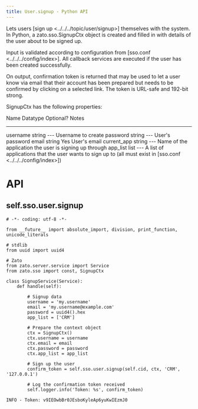 ```yaml
---
title: User.signup - Python API
---
```


Lets users [sign up \<../../../topic/user/signup\>] themselves with the system. In Python, a zato.sso.SignupCtx object
is created and filled in with details of the user about to be signed up.

Input is validated according to configuration from [sso.conf \<../../../config/index\>]. All callback services
are executed if the user has been created successfully.

On output, confirmation token is returned that may be used to let a user know via email that their account has been
prepared but needs to be confirmed by clicking on a selected link. The token is URL-safe and 192-bit strong.

SignupCtx has the following properties:

  Name          Datatype   Optional?   Notes
  ------------- ---------- ----------- ----------------------------------------------------------------------
  username      string     \-\--       Username to create
  password      string     \-\--       User\'s password
  email         string     Yes         User\'s email
  current_app   string     \-\--       Name of the application the user is signing up through
  app_list      list       \-\--       A list of applications that the user wants to sign up to
                                       (all must exist in [sso.conf \<../../../config/index\>])

API
===

self.sso.user.signup
--------------------

``` {.python}
# -*- coding: utf-8 -*-

from __future__ import absolute_import, division, print_function, unicode_literals

# stdlib
from uuid import uuid4

# Zato
from zato.server.service import Service
from zato.sso import const, SignupCtx

class SignupService(Service):
    def handle(self):

        # Signup data
        username = 'my.username'
        email = 'my.username@example.com'
        password = uuid4().hex
        app_list = ['CRM']

        # Prepare the context object
        ctx = SignupCtx()
        ctx.username = username
        ctx.email = email
        ctx.password = password
        ctx.app_list = app_list

        # Sign up the user
        confirm_token = self.sso.user.signup(self.cid, ctx, 'CRM', '127.0.0.1')

        # Log the confirmation token received
        self.logger.info('Token: %s', confirm_token)
```

``` {.python}
INFO - Token: v9IEOwbBr0JEsboKyleAp6yuKwIEzmJ0
```
